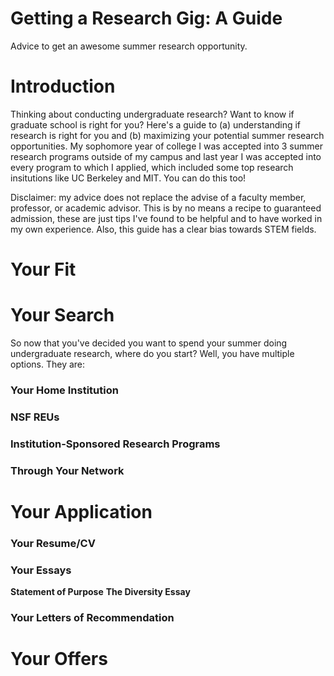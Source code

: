 # Getting a Research Gig: A Guide
Advice to get an awesome summer research opportunity. 

# Introduction
Thinking about conducting undergraduate research? Want to know if graduate school is right for you? Here's a guide to (a) understanding if research is right for you and (b) maximizing your potential summer research opportunities. My sophomore year of college I was accepted into 3 summer research programs outside of my campus and last year I was accepted into every program to which I applied, which included some top research insitutions like UC Berkeley and MIT. You can do this too! 

Disclaimer: my advice does not replace the advise of a faculty member, professor, or academic advisor. This is by no means a recipe to guaranteed admission, these are just tips I've found to be helpful and to have worked in my own experience. Also, this guide has a clear bias towards STEM fields. 

# Your Fit

# Your Search
So now that you've decided you want to spend your summer doing undergraduate research, where do you start? Well, you have multiple options. They are: 

### Your Home Institution
### NSF REUs
### Institution-Sponsored Research Programs
### Through Your Network

# Your Application

### Your Resume/CV
### Your Essays

**Statement of Purpose**
**The Diversity Essay**

### Your Letters of Recommendation

# Your Offers 
